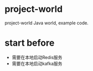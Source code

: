 # project-world

project-world Java world, example code.

# start before

- 需要在本地启动Redis服务
- 需要在本地启动kafka服务

